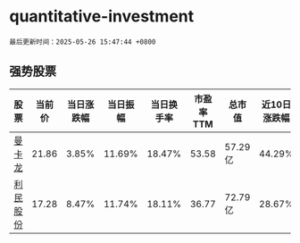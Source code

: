 # quantitative-investment

`最后更新时间：2025-05-26 15:47:44 +0800`

## 强势股票

|股票|当前价|当日涨跌幅|当日振幅|当日换手率|市盈率TTM|总市值|近10日涨跌幅|
|----|----|----|----|----|----|----|----|
|[曼卡龙](https://xueqiu.com/S/SZ300945)|21.86|3.85%|11.69%|18.47%|53.58|57.29亿|44.29%|
|[利民股份](https://xueqiu.com/S/SZ002734)|17.28|8.47%|11.74%|18.11%|36.77|72.79亿|28.67%|
